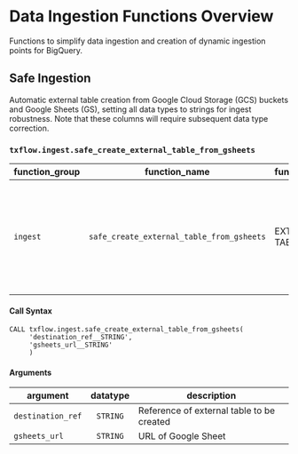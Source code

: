 # Data Ingestion Functions Overview
Functions to simplify data ingestion and creation of dynamic ingestion points for BigQuery.

## Safe Ingestion
Automatic external table creation from Google Cloud Storage (GCS) buckets and Google Sheets (GS), setting all data types to strings for ingest robustness.  Note that these columns will require subsequent data type correction.
 
### `txflow.ingest.safe_create_external_table_from_gsheets`
function_group | function_name | function_output | description
 --- | --- | --- |---
`ingest` | `safe_create_external_table_from_gsheets` | EXTERNAL TABLE | Creates an external table which mirrors the content of the first sheet in a Google Sheets workbook

#### Call Syntax
```
CALL txflow.ingest.safe_create_external_table_from_gsheets(
     'destination_ref__STRING', 
     'gsheets_url__STRING'
     )
```
#### Arguments
argument | datatype | description
 --- | :-: | ---
`destination_ref` | `STRING` | Reference of external table to be created
`gsheets_url` | `STRING` | URL of Google Sheet


